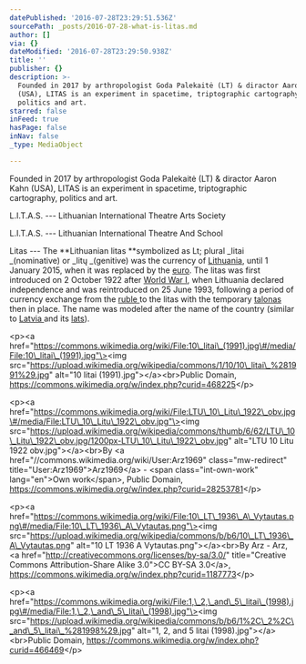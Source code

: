```yaml
---
datePublished: '2016-07-28T23:29:51.536Z'
sourcePath: _posts/2016-07-28-what-is-litas.md
author: []
via: {}
dateModified: '2016-07-28T23:29:50.938Z'
title: ''
publisher: {}
description: >-
  Founded in 2017 by arthropologist Goda Palekaitė (LT) & diractor Aaron Kahn
  (USA), LITAS is an experiment in spacetime, triptographic cartography,
  politics and art.
starred: false
inFeed: true
hasPage: false
inNav: false
_type: MediaObject

---
```

Founded in 2017 by arthropologist Goda Palekaitė (LT) & diractor Aaron Kahn (USA), LITAS is an experiment in spacetime, triptographic cartography, politics and art.

L.I.T.A.S. --- Lithuanian International Theatre Arts Society

L.I.T.A.S. --- Lithuanian International Theatre And School

Litas --- The **Lithuanian litas **symbolized as Lt; plural _litai _(nominative) or _litų _(genitive) was the currency of [Lithuania][0], until 1 January 2015, when it was replaced by the [euro][1]. The litas was first introduced on 2 October 1922 after [World War I][2], when Lithuania declared independence and was reintroduced on 25 June 1993, following a period of currency exchange from the [ruble ][3]to the litas with the temporary [talonas ][4]then in place. The name was modeled after the name of the country (similar to [Latvia ][5]and its [lats][6]). 

<p\><a href="https://commons.wikimedia.org/wiki/File:10\_litai\_(1991).jpg\#/media/File:10\_litai\_(1991).jpg"\><img src="https://upload.wikimedia.org/wikipedia/commons/1/10/10\_litai\_%281991%29.jpg" alt="10 litai (1991).jpg"\></a\><br\>Public Domain, https://commons.wikimedia.org/w/index.php?curid=468225</p\>

<p\><a href="https://commons.wikimedia.org/wiki/File:LTU\_10\_Litu\_1922\_obv.jpg\#/media/File:LTU\_10\_Litu\_1922\_obv.jpg"\><img src="https://upload.wikimedia.org/wikipedia/commons/thumb/6/62/LTU\_10\_Litu\_1922\_obv.jpg/1200px-LTU\_10\_Litu\_1922\_obv.jpg" alt="LTU 10 Litu 1922 obv.jpg"\></a\><br\>By <a href="//commons.wikimedia.org/wiki/User:Arz1969" class="mw-redirect" title="User:Arz1969"\>Arz1969</a\> - <span class="int-own-work" lang="en"\>Own work</span\>, Public Domain, https://commons.wikimedia.org/w/index.php?curid=28253781</p\>

<p\><a href="https://commons.wikimedia.org/wiki/File:10\_LT\_1936\_A\_Vytautas.png\#/media/File:10\_LT\_1936\_A\_Vytautas.png"\><img src="https://upload.wikimedia.org/wikipedia/commons/b/b6/10\_LT\_1936\_A\_Vytautas.png" alt="10 LT 1936 A Vytautas.png"\></a\><br\>By Arz - Arz, <a href="http://creativecommons.org/licenses/by-sa/3.0/" title="Creative Commons Attribution-Share Alike 3.0"\>CC BY-SA 3.0</a\>, https://commons.wikimedia.org/w/index.php?curid=1187773</p\>

<p\><a href="https://commons.wikimedia.org/wiki/File:1,\_2,\_and\_5\_litai\_(1998).jpg\#/media/File:1,\_2,\_and\_5\_litai\_(1998).jpg"\><img src="https://upload.wikimedia.org/wikipedia/commons/b/b6/1%2C\_2%2C\_and\_5\_litai\_%281998%29.jpg" alt="1, 2, and 5 litai (1998).jpg"\></a\><br\>Public Domain, https://commons.wikimedia.org/w/index.php?curid=466469</p\>

[0]: https://en.wikipedia.org/wiki/Lithuania "Lithuania"
[1]: https://en.wikipedia.org/wiki/Euro "Euro"
[2]: https://en.wikipedia.org/wiki/World_War_I "World War I"
[3]: https://en.wikipedia.org/wiki/Soviet_ruble "Soviet ruble"
[4]: https://en.wikipedia.org/wiki/Lithuanian_talonas "Lithuanian talonas"
[5]: https://en.wikipedia.org/wiki/Latvia "Latvia"
[6]: https://en.wikipedia.org/wiki/Latvian_lats "Latvian lats"